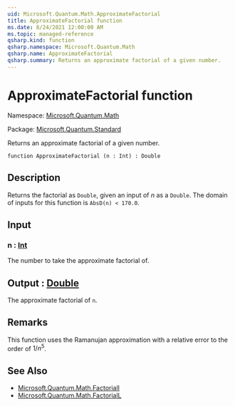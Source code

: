 ```yaml
---
uid: Microsoft.Quantum.Math.ApproximateFactorial
title: ApproximateFactorial function
ms.date: 8/24/2021 12:00:00 AM
ms.topic: managed-reference
qsharp.kind: function
qsharp.namespace: Microsoft.Quantum.Math
qsharp.name: ApproximateFactorial
qsharp.summary: Returns an approximate factorial of a given number.
---
```


# ApproximateFactorial function

Namespace: [Microsoft.Quantum.Math](xref:Microsoft.Quantum.Math)

Package: [Microsoft.Quantum.Standard](https://nuget.org/packages/Microsoft.Quantum.Standard)


Returns an approximate factorial of a given number.

```qsharp
function ApproximateFactorial (n : Int) : Double
```


## Description

Returns the factorial as `Double`, given an input of $n$ as a `Double`.The domain of inputs for this function is `AbsD(n) < 170.0`.

## Input

### n : [Int](xref:microsoft.quantum.qsharp.valueliterals#int-literals)

The number to take the approximate factorial of.



## Output : [Double](xref:microsoft.quantum.qsharp.valueliterals#double-literals)

The approximate factorial of `n`.

## Remarks

This function uses the Ramanujan approximation with a relative errorto the order of $1 / n^5$.

## See Also

- [Microsoft.Quantum.Math.FactorialI](xref:Microsoft.Quantum.Math.FactorialI)
- [Microsoft.Quantum.Math.FactorialL](xref:Microsoft.Quantum.Math.FactorialL)